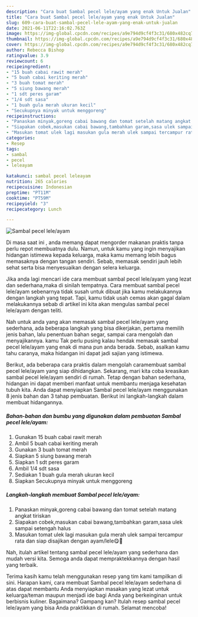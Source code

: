 ```yaml
---
description: "Cara buat Sambal pecel lele/ayam yang enak Untuk Jualan"
title: "Cara buat Sambal pecel lele/ayam yang enak Untuk Jualan"
slug: 609-cara-buat-sambal-pecel-lele-ayam-yang-enak-untuk-jualan
date: 2021-06-11T22:16:02.763Z
image: https://img-global.cpcdn.com/recipes/a9e794d9cf4f3c31/680x482cq70/sambal-pecel-leleayam-foto-resep-utama.jpg
thumbnail: https://img-global.cpcdn.com/recipes/a9e794d9cf4f3c31/680x482cq70/sambal-pecel-leleayam-foto-resep-utama.jpg
cover: https://img-global.cpcdn.com/recipes/a9e794d9cf4f3c31/680x482cq70/sambal-pecel-leleayam-foto-resep-utama.jpg
author: Rebecca Bishop
ratingvalue: 3.9
reviewcount: 6
recipeingredient:
- "15 buah cabai rawit merah"
- "5 buah cabai keriting merah"
- "3 buah tomat merah"
- "5 siung bawang merah"
- "1 sdt peres garam"
- "1/4 sdt sasa"
- "1 buah gula merah ukuran kecil"
- "Secukupnya minyak untuk menggoreng"
recipeinstructions:
- "Panaskan minyak,goreng cabai bawang dan tomat setelah matang angkat tiriskan"
- "Siapakan cobek,masukan cabai bawang,tambahkan garam,sasa ulek sampai setengah halus"
- "Masukan tomat ulek lagi masukan gula merah ulek sampai tercampur rata dan siap disajikan dengan ayam/lele😋🙏"
categories:
- Resep
tags:
- sambal
- pecel
- leleayam

katakunci: sambal pecel leleayam 
nutrition: 265 calories
recipecuisine: Indonesian
preptime: "PT11M"
cooktime: "PT59M"
recipeyield: "3"
recipecategory: Lunch

---
```



![Sambal pecel lele/ayam](https://img-global.cpcdn.com/recipes/a9e794d9cf4f3c31/680x482cq70/sambal-pecel-leleayam-foto-resep-utama.jpg)

Di masa  saat ini , anda memang dapat mengorder makanan praktis tanpa perlu repot membuatnya dulu. Namun, untuk kamu yang ingin menyajikan hidangan istimewa kepada keluarga, maka kamu memang lebih bagus memasaknya dengan tangan sendiri. Sebab, memasak sendiri jauh lebih sehat serta bisa menyesuaikan dengan selera keluarga.

Jika anda lagi mencari ide cara membuat sambal pecel lele/ayam yang lezat dan sederhana,maka di sinilah tempatnya. Cara membuat sambal pecel lele/ayam  sebenarnya tidak susah untuk dibuat jika kamu melakukannya dengan langkah yang tepat. Tapi, kamu tidak usah cemas akan gagal dalam melakukannya 
sebab di artikel ini kita akan mengulas sambal pecel lele/ayam dengan teliti.  



Nah untuk anda yang akan memasak sambal pecel lele/ayam yang sederhana, ada beberapa langkah yang bisa dikerjakan, pertama memilih jenis bahan, lalu penentuan bahan segar, sampai cara mengolah dan menyajikannya. kamu Tak perlu pusing kalau hendak memasak sambal pecel lele/ayam yang enak di mana pun anda berada. Sebab, asalkan kamu  tahu caranya, maka hidangan ini dapat jadi sajian yang istimewa.

Berikut, ada beberapa cara praktis  dalam mengolah caramembuat sambal pecel lele/ayam yang siap dihidangkan. Sekarang, mari kita coba kreasikan sambal pecel lele/ayam sendiri di rumah. Tetap dengan bahan sederhana, hidangan ini dapat memberi manfaat untuk membantu menjaga kesehatan tubuh kita. Anda dapat menyiapkan Sambal pecel lele/ayam menggunakan 8 jenis bahan dan 3 tahap pembuatan. Berikut ini langkah-langkah dalam membuat hidangannya.

<!--inarticleads1-->

##### Bahan-bahan dan bumbu yang digunakan dalam pembuatan Sambal pecel lele/ayam:

1. Gunakan 15 buah cabai rawit merah
1. Ambil 5 buah cabai keriting merah
1. Gunakan 3 buah tomat merah
1. Siapkan 5 siung bawang merah
1. Siapkan 1 sdt peres garam
1. Ambil 1/4 sdt sasa
1. Sediakan 1 buah gula merah ukuran kecil
1. Siapkan Secukupnya minyak untuk menggoreng




<!--inarticleads2-->

##### Langkah-langkah membuat Sambal pecel lele/ayam:

1. Panaskan minyak,goreng cabai bawang dan tomat setelah matang angkat tiriskan
1. Siapakan cobek,masukan cabai bawang,tambahkan garam,sasa ulek sampai setengah halus
1. Masukan tomat ulek lagi masukan gula merah ulek sampai tercampur rata dan siap disajikan dengan ayam/lele😋🙏




Nah, itulah artikel tentang  sambal pecel lele/ayam  yang sederhana dan mudah versi kita. Semoga anda dapat mempraktekkannya dengan hasil yang terbaik. 

Terima kasih kamu telah menggunakan resep yang tim kami tampilkan di sini. Harapan kami, cara membuat  Sambal pecel lele/ayam sederhana di atas dapat membantu Anda menyiapkan masakan yang lezat untuk keluarga/teman maupun menjadi ide bagi Anda yang berkeinginan untuk berbisnis kuliner. Bagaimana? Gampang kan? Itulah resep sambal pecel lele/ayam yang bisa Anda praktikkan di rumah. Selamat mencoba!

